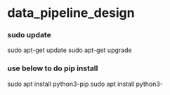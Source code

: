 # data_pipeline_design

### sudo update

sudo apt-get update
sudo apt-get upgrade

### use below to do pip install
sudo apt install python3-pip
sudo apt install python3-<package-name>